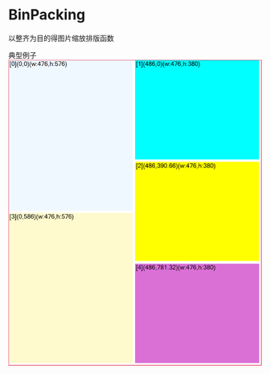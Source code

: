 # BinPacking
以整齐为目的得图片缩放排版函数

典型例子
![image](https://github.com/pen-ll/BinPacking/blob/main/Demo/result1.png)

